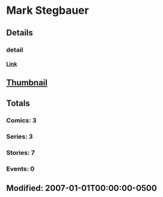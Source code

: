 # Mark  Stegbauer 
## Details
### detail
#### [Link](http://marvel.com/comics/creators/3402/mark_stegbauer?utm_campaign=apiRef&utm_source=225578a89fc76f3d20fbffda5d17a88d)
## [Thumbnail](http://i.annihil.us/u/prod/marvel/i/mg/b/40/image_not_available.jpg)
## Totals
### Comics: 3
### Series: 3
### Stories: 7
### Events: 0
## Modified: 2007-01-01T00:00:00-0500